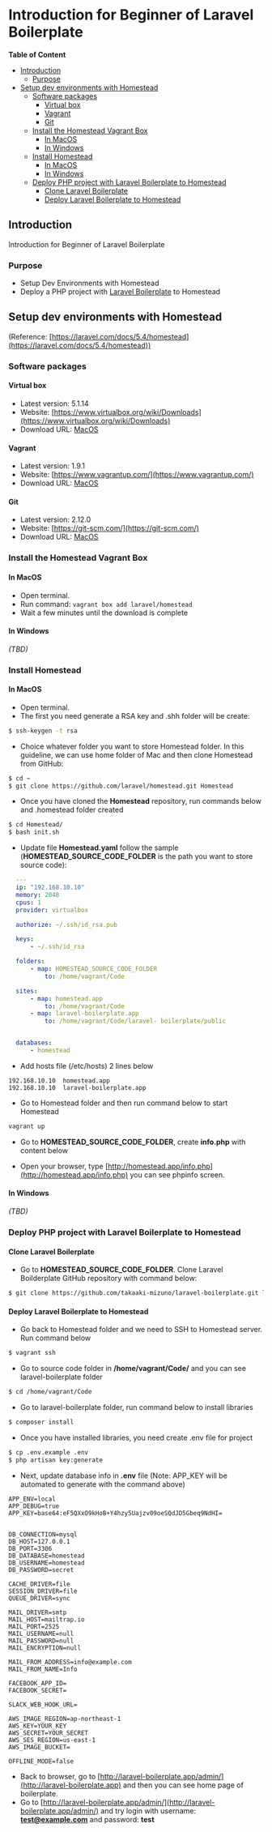 Introduction for Beginner of Laravel Boilerplate
=======
**Table of Content**

- [Introduction](#introduction)
    - [Purpose](#purpose)
- [Setup dev environments with Homestead](#setup-dev-environments-with-homestead)
    - [Software packages](#software-packages)
        - [Virtual box](#virtual-box)
        - [Vagrant](#vagrant)
        - [Git](#git)
    - [Install the Homestead Vagrant Box](#install-the-homestead-vagrant-box)
        - [In MacOS](#in-macos)
        - [In Windows](#in-windows)
    - [Install Homestead](#install-homestead)
        - [In MacOS](#in-macos-1)
        - [In Windows](#in-windows-1)
    - [Deploy PHP project with Laravel Boilerplate to Homestead](#deploy-php-project-with-laravel-boilerplate-to-homestead)
        - [Clone Laravel Boilerplate](#clone-laravel-boilerplate)
        - [Deploy Laravel Boilerplate to Homestead](#deploy-laravel-boilerplate-to-homestead)


## Introduction ##
Introduction for Beginner of Laravel Boilerplate

### Purpose ###

 - Setup Dev Environments with Homestead
 - Deploy a  PHP project with
[Laravel Boilerplate](https://github.com/takaaki-mizuno/laravel-boilerplate.git) to Homestead

## Setup dev environments with Homestead ##

(Reference: [https://laravel.com/docs/5.4/homestead](https://laravel.com/docs/5.4/homestead))

### Software packages ###
#### Virtual box ####

 - Latest version: 5.1.14
 - Website: [https://www.virtualbox.org/wiki/Downloads](https://www.virtualbox.org/wiki/Downloads)
 - Download URL: [MacOS](http://download.virtualbox.org/virtualbox/5.1.14/VirtualBox-5.1.14-112924-OSX.dmg)

#### Vagrant ####

 - Latest version: 1.9.1
 - Website: [https://www.vagrantup.com/](https://www.vagrantup.com/)
 - Download URL: [MacOS](https://releases.hashicorp.com/vagrant/1.9.1/vagrant_1.9.1.dmg)

#### Git ####

 - Latest version: 2.12.0
 - Website: [https://git-scm.com/](https://git-scm.com/)
 - Download URL: [MacOS](https://git-scm.com/download/mac)

### Install the Homestead Vagrant Box ###

#### In MacOS ####

 - Open terminal.
 - Run command: `vagrant box add laravel/homestead`
 - Wait a few minutes until the download is complete

#### In Windows ####
_(TBD)_

### Install Homestead ###

#### In MacOS ####

 - Open terminal.
 - The first you need generate a RSA key and .shh folder will be create:
 ```bash
 $ ssh-keygen -t rsa
 ```
 - Choice whatever folder you want to store Homestead folder. In this guideline, we can use home folder of Mac and then clone Homestead from GitHub:
 ```bash
 $ cd ~
 $ git clone https://github.com/laravel/homestead.git Homestead
 ```
 - Once you have cloned the **Homestead** repository, run commands below and .homestead folder created
 ```bash
 $ cd Homestead/
 $ bash init.sh
 ```
 - Update file **Homestead.yaml** follow the sample (**HOMESTEAD_SOURCE_CODE_FOLDER** is the path you want to store source code):

```yaml
  ---
  ip: "192.168.10.10"
  memory: 2048
  cpus: 1
  provider: virtualbox

  authorize: ~/.ssh/id_rsa.pub

  keys:
      - ~/.ssh/id_rsa

  folders:
      - map: HOMESTEAD_SOURCE_CODE_FOLDER
          to: /home/vagrant/Code

  sites:
      - map: homestead.app
          to: /home/vagrant/Code
      - map: laravel-boilerplate.app
          to: /home/vagrant/Code/laravel- boilerplate/public


  databases:
      - homestead
```

  - Add hosts file (/etc/hosts) 2 lines below
  
  ```
  192.168.10.10  homestead.app
  192.168.10.10  laravel-boilerplate.app
  ```

  - Go to Homestead folder and then run command below to start Homestead

  ```bash
  vagrant up
  ```

  - Go to **HOMESTEAD_SOURCE_CODE_FOLDER**, create **info.php** with content below

  - Open your browser, type [http://homestead.app/info.php](http://homestead.app/info.php) you can see phpinfo screen.

#### In Windows ####
_(TBD)_

### Deploy PHP project with Laravel Boilerplate to Homestead ###

#### Clone Laravel Boilerplate ####

- Go to **HOMESTEAD_SOURCE_CODE_FOLDER**. Clone Laravel Boilderplate GitHub repository with command below:

```bash
$ git clone https://github.com/takaaki-mizuno/laravel-boilerplate.git laravel-boilerplate
```

#### Deploy Laravel Boilerplate to Homestead ####
- Go back to Homestead folder and we need to SSH to Homestead server. Run command below
```bash
$ vagrant ssh
```
- Go to source code folder in **/home/vagrant/Code/** and you can see laravel-boilerplate folder
```bash
$ cd /home/vagrant/Code
```
- Go to laravel-boilerplate folder, run command below to install libraries
```bash
$ composer install
```

- Once you have installed libraries, you need create .env file for project
```bash
$ cp .env.example .env
$ php artisan key:generate
```
- Next, update database info in **.env** file
(Note: APP_KEY will be automated to generate with the command above)

```
APP_ENV=local
APP_DEBUG=true
APP_KEY=base64:eF5QXxO9kHoB+Y4hzy5Uajzv09oeSQdJD5Gbeq9NdHI=


DB_CONNECTION=mysql
DB_HOST=127.0.0.1
DB_PORT=3306
DB_DATABASE=homestead
DB_USERNAME=homestead
DB_PASSWORD=secret

CACHE_DRIVER=file
SESSION_DRIVER=file
QUEUE_DRIVER=sync

MAIL_DRIVER=smtp
MAIL_HOST=mailtrap.io
MAIL_PORT=2525
MAIL_USERNAME=null
MAIL_PASSWORD=null
MAIL_ENCRYPTION=null

MAIL_FROM_ADDRESS=info@example.com
MAIL_FROM_NAME=Info

FACEBOOK_APP_ID=
FACEBOOK_SECRET=

SLACK_WEB_HOOK_URL=

AWS_IMAGE_REGION=ap-northeast-1
AWS_KEY=YOUR_KEY
AWS_SECRET=YOUR_SECRET
AWS_SES_REGION=us-east-1
AWS_IMAGE_BUCKET=

OFFLINE_MODE=false
```

- Back to browser, go to [http://laravel-boilerplate.app/admin/](http://laravel-boilerplate.app) and then you can see home page of boilerplate.
- Go to [http://laravel-boilerplate.app/admin/](http://laravel-boilerplate.app/admin/) and try login with username: **test@example.com** and password: **test**
